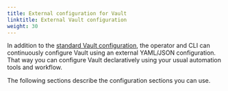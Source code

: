 ```yaml
---
title: External configuration for Vault
linktitle: External Vault configuration
weight: 30
---
```


In addition to the [standard Vault configuration](https://developer.hashicorp.com/vault/docs/configuration), the operator and CLI can continuously configure Vault using an external YAML/JSON configuration. That way you can configure Vault declaratively using your usual automation tools and workflow.

The following sections describe the configuration sections you can use.
